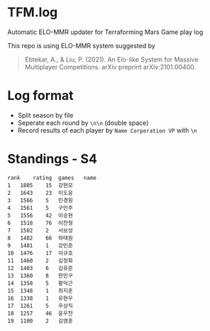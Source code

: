 # TFM.log
Automatic ELO-MMR updater for Terraforming Mars Game play log

This repo is using ELO-MMR system suggested by
> Ebtekar, A., & Liu, P. (2021). An Elo-like System for Massive Multiplayer Competitions. arXiv preprint arXiv:2101.00400.


# Log format
* Split season by file
* Seperate each round by `\n\n` (double space)
* Record results of each player by 
`Name Corperation VP`
with `\n`

# Standings - S4
```csv
rank	rating	games	name
1	1805	15	강현모
2	1643	23	이도윤
3	1566	5	민경원
4	1561	5	구민주
5	1556	42	이승현
6	1518	76	이찬형
7	1502	2	서보성
8	1482	66	하태원
9	1481	1	강민준
10	1476	17	이규호
11	1460	2	김정화
12	1403	6	김유준
13	1360	8	한민구
14	1358	5	황덕근
15	1348	1	최지훈
16	1338	1	유현우
17	1261	5	우상직
18	1257	46	윤우찬
19	1100	2	김영훈
```
